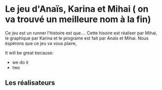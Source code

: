 # Le jeu d'Anaïs, Karina et Mihai ( on va trouvé un meilleure nom à la fin)

Ce jeu est un runner l'histoire est que.... Cette hisoire est réaliser par Mihai, le graphique par Karina et le programe est fait par Anaïs et Mihai. Nous éspérons que ce jeu va vous plaire,

It will be great because:
* we do it
* two


## Les réalisateurs
